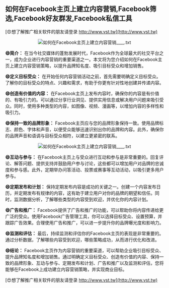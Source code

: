 ## **如何在Facebook主页上建立内容营销,Facebook筛选,Facebook好友群发,Facebook私信工具**

[😍想了解推广相关软件的朋友请登录 http://www.vst.tw](http://www.vst.tw)

 <center><img src="https://vst.tw/MP4/tuiguang/png/7.png" alt="如何在Facebook主页上建立内容营销____.txt"></center>

**😄简介：**
在当今社交媒体的蓬勃发展时代，Facebook作为全球最大的社交平台之一，成为企业进行内容营销的重要渠道之一。本文将为您介绍如何在Facebook主页上建立内容营销策略，以提升品牌知名度、吸引目标受众和增加销售。

**😄定义目标受众：**
在开始任何内容营销活动之前，首先需要明确定义目标受众。了解你的目标受众的特点、兴趣和需求，有助于你更有针对性地创建并传递内容。

**😄创造有价值的内容：**
在Facebook主页上发布内容时，确保你的内容是有价值的、有吸引力的。可以通过分享行业洞见、提供实用信息或解决用户问题来吸引受众。同时，使用多种类型的内容，如图像、视频、漫画等，以增加内容的多样性和吸引力。

**😄保持一致的品牌形象：**
Facebook主页应与您的品牌形象保持一致。使用品牌标志、颜色、字体和声音，以便受众能够迅速识别出你的品牌和内容。此外，确保你的品牌声音和语调与目标受众相符，以建立更紧密的联系。

 <center><img src="https://vst.tw/MP4/tuiguang/png/8.png" alt="如何在Facebook主页上建立内容营销____.txt"></center>

**😄互动与参与：**
在Facebook主页上与受众进行互动和参与是非常重要的。回复评论、解答问题、提供支持并鼓励用户参与讨论，这些都可以增加用户对品牌的忠诚度和参与感。此外，定期举办问答活动、投票或赛事等互动活动，以吸引更多用户参与。

**😄定期发布和计划：**
保持定期发布内容是成功的关键之一。创建一个内容发布日历，并定期发布有规律的内容，这有助于建立用户对你的品牌的期望和信任。同时，监测数据分析，了解哪些类型的内容受到欢迎，并优化你的内容计划。

**😄广告和推广：**
Facebook提供了广告和推广的功能，可以帮助你将内容传递给更广泛的受众。使用Facebook广告管理工具，你可以选择目标受众、设置预算，并跟踪广告效果。合理使用广告和推广，可以进一步提升你的品牌曝光度和影响力。

**😄监测和评估：**
最后，持续监测和评估你的Facebook主页的表现是非常重要的。通过分析数据，了解哪些内容受到欢迎，哪些策略成功，从而进行优化和改进。

**😄结论：**
Facebook主页作为内容营销的重要渠道，可以帮助企业吸引目标受众、提升品牌知名度和增加销售。通过明确定义目标受众、创造有价值的内容、保持一致的品牌形象、互动与参与、定期发布和计划、广告和推广以及监测和评估，您将能够在Facebook上成功建立内容营销策略，并实现商业目标。

[😍想了解推广相关软件的朋友请登录 http://www.vst.tw](http://www.vst.tw)



